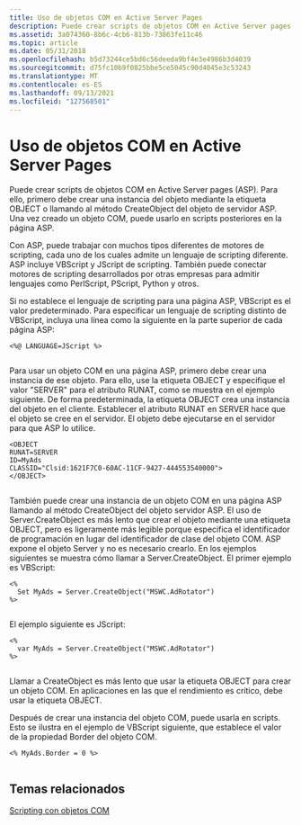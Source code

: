 ```yaml
---
title: Uso de objetos COM en Active Server Pages
description: Puede crear scripts de objetos COM en Active Server pages (ASP).
ms.assetid: 3a074360-8b6c-4cb6-813b-73863fe11c46
ms.topic: article
ms.date: 05/31/2018
ms.openlocfilehash: b5d73244ce5bd6c56deeda9bf4e3e4986b3d4039
ms.sourcegitcommit: d75fc10b9f0825bbe5ce5045c90d4045e3c53243
ms.translationtype: MT
ms.contentlocale: es-ES
ms.lasthandoff: 09/13/2021
ms.locfileid: "127568501"
---
```

# <a name="using-com-objects-in-active-server-pages"></a>Uso de objetos COM en Active Server Pages

Puede crear scripts de objetos COM en Active Server pages (ASP). Para ello, primero debe crear una instancia del objeto mediante la etiqueta OBJECT o llamando al método CreateObject del objeto de servidor ASP. Una vez creado un objeto COM, puede usarlo en scripts posteriores en la página ASP.

Con ASP, puede trabajar con muchos tipos diferentes de motores de scripting, cada uno de los cuales admite un lenguaje de scripting diferente. ASP incluye VBScript y JScript de scripting. También puede conectar motores de scripting desarrollados por otras empresas para admitir lenguajes como PerlScript, PScript, Python y otros.

Si no establece el lenguaje de scripting para una página ASP, VBScript es el valor predeterminado. Para especificar un lenguaje de scripting distinto de VBScript, incluya una línea como la siguiente en la parte superior de cada página ASP:

``` syntax
<%@ LANGUAGE=JScript %>
 
```

Para usar un objeto COM en una página ASP, primero debe crear una instancia de ese objeto. Para ello, use la etiqueta OBJECT y especifique el valor "SERVER" para el atributo RUNAT, como se muestra en el ejemplo siguiente. De forma predeterminada, la etiqueta OBJECT crea una instancia del objeto en el cliente. Establecer el atributo RUNAT en SERVER hace que el objeto se cree en el servidor. El objeto debe ejecutarse en el servidor para que ASP lo utilice.

``` syntax
<OBJECT 
RUNAT=SERVER 
ID=MyAds 
CLASSID="Clsid:1621F7C0-60AC-11CF-9427-444553540000">
</OBJECT> 
 
```

También puede crear una instancia de un objeto COM en una página ASP llamando al método CreateObject del objeto servidor ASP. El uso de Server.CreateObject es más lento que crear el objeto mediante una etiqueta OBJECT, pero es ligeramente más legible porque especifica el identificador de programación en lugar del identificador de clase del objeto COM. ASP expone el objeto Server y no es necesario crearlo. En los ejemplos siguientes se muestra cómo llamar a Server.CreateObject. El primer ejemplo es VBScript:

``` syntax
<% 
  Set MyAds = Server.CreateObject("MSWC.AdRotator") 
%>
 
```

El ejemplo siguiente es JScript:

``` syntax
<% 
  var MyAds = Server.CreateObject("MSWC.AdRotator") 
%>
 
```

Llamar a CreateObject es más lento que usar la etiqueta OBJECT para crear un objeto COM. En aplicaciones en las que el rendimiento es crítico, debe usar la etiqueta OBJECT.

Después de crear una instancia del objeto COM, puede usarla en scripts. Esto se ilustra en el ejemplo de VBScript siguiente, que establece el valor de la propiedad Border del objeto COM.

``` syntax
<% MyAds.Border = 0 %>
 
```

## <a name="related-topics"></a>Temas relacionados

<dl> <dt>

[Scripting con objetos COM](scripting-with-com-objects.md)
</dt> </dl>

 

 




